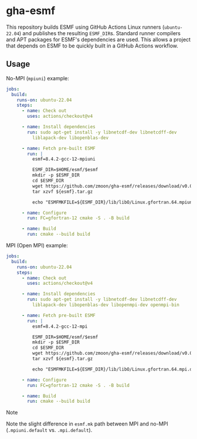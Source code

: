 # gha-esmf

This repository builds ESMF using GitHub Actions Linux runners (`ubuntu-22.04`)
and publishes the resulting `ESMF_DIR`s.
Standard runner compilers and APT packages for ESMF's dependencies are used.
This allows a project that depends on ESMF to be quickly built in a GitHub Actions workflow.

## Usage

No-MPI (`mpiuni`) example:

```yaml
jobs:
  build:
    runs-on: ubuntu-22.04
    steps:
      - name: Check out
        uses: actions/checkout@v4

      - name: Install dependencies
        run: sudo apt-get install -y libnetcdf-dev libnetcdff-dev
          liblapack-dev libopenblas-dev

      - name: Fetch pre-built ESMF
        run: |
          esmf=8.4.2-gcc-12-mpiuni

          ESMF_DIR=$HOME/esmf/$esmf
          mkdir -p $ESMF_DIR
          cd $ESMF_DIR
          wget https://github.com/zmoon/gha-esmf/releases/download/v0.0.8/${esmf}.tar.gz
          tar xzvf ${esmf}.tar.gz

          echo "ESMFMKFILE=${ESMF_DIR}/lib/libO/Linux.gfortran.64.mpiuni.default/esmf.mk" >> "$GITHUB_ENV"

      - name: Configure
        run: FC=gfortran-12 cmake -S . -B build

      - name: Build
        run: cmake --build build
```

MPI (Open MPI) example:

```yaml
jobs:
  build:
    runs-on: ubuntu-22.04
    steps:
      - name: Check out
        uses: actions/checkout@v4

      - name: Install dependencies
        run: sudo apt-get install -y libnetcdf-dev libnetcdff-dev
          liblapack-dev libopenblas-dev libopenmpi-dev openmpi-bin

      - name: Fetch pre-built ESMF
        run: |
          esmf=8.4.2-gcc-12-mpi

          ESMF_DIR=$HOME/esmf/$esmf
          mkdir -p $ESMF_DIR
          cd $ESMF_DIR
          wget https://github.com/zmoon/gha-esmf/releases/download/v0.0.8/${esmf}.tar.gz
          tar xzvf ${esmf}.tar.gz

          echo "ESMFMKFILE=${ESMF_DIR}/lib/libO/Linux.gfortran.64.mpi.default/esmf.mk" >> "$GITHUB_ENV"

      - name: Configure
        run: FC=gfortran-12 cmake -S . -B build

      - name: Build
        run: cmake --build build
```

> [!NOTE]
>
> Note the slight difference in `esmf.mk` path between MPI and no-MPI
> (`.mpiuni.default` vs. `.mpi.default`).
